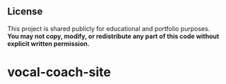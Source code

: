 ## License

This project is shared publicly for educational and portfolio purposes.  
**You may not copy, modify, or redistribute any part of this code without explicit written permission.**

# vocal-coach-site